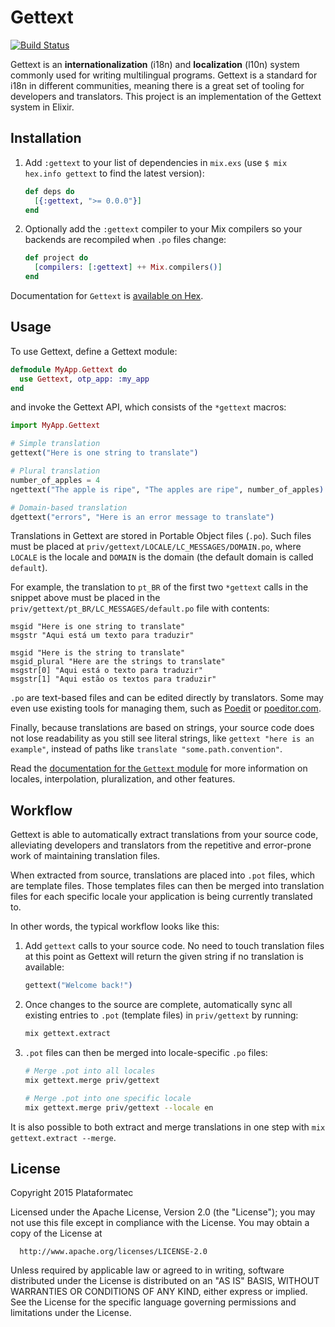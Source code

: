 # Gettext

[![Build Status](https://travis-ci.org/elixir-gettext/gettext.svg?branch=master)](https://travis-ci.org/elixir-gettext/gettext)

Gettext is an **internationalization** (i18n) and **localization** (l10n) system commonly used for writing multilingual programs. Gettext is a standard for i18n in different communities, meaning there is a great set of tooling for developers and translators. This project is an implementation of the Gettext system in Elixir.

## Installation

  1. Add `:gettext` to your list of dependencies in `mix.exs` (use `$ mix hex.info gettext` to find the latest version):

     ```elixir
     def deps do
       [{:gettext, ">= 0.0.0"}]
     end
     ```

  2. Optionally add the `:gettext` compiler to your Mix compilers so your backends are recompiled when `.po` files change:

     ```elixir
     def project do
       [compilers: [:gettext] ++ Mix.compilers()]
     end
     ```

Documentation for `Gettext` is [available on Hex][docs-gettext].

## Usage

To use Gettext, define a Gettext module:

```elixir
defmodule MyApp.Gettext do
  use Gettext, otp_app: :my_app
end
```

and invoke the Gettext API, which consists of the `*gettext` macros:

```elixir
import MyApp.Gettext

# Simple translation
gettext("Here is one string to translate")

# Plural translation
number_of_apples = 4
ngettext("The apple is ripe", "The apples are ripe", number_of_apples)

# Domain-based translation
dgettext("errors", "Here is an error message to translate")
```

Translations in Gettext are stored in Portable Object files (`.po`). Such files must be placed at `priv/gettext/LOCALE/LC_MESSAGES/DOMAIN.po`, where `LOCALE` is the locale and `DOMAIN` is the domain (the default domain is called `default`).

For example, the translation to `pt_BR` of the first two `*gettext` calls in the snippet above must be placed in the `priv/gettext/pt_BR/LC_MESSAGES/default.po` file with contents:

```pot
msgid "Here is one string to translate"
msgstr "Aqui está um texto para traduzir"

msgid "Here is the string to translate"
msgid_plural "Here are the strings to translate"
msgstr[0] "Aqui está o texto para traduzir"
msgstr[1] "Aqui estão os textos para traduzir"
```

`.po` are text-based files and can be edited directly by translators. Some may even use existing tools for managing them, such as [Poedit][poedit] or [poeditor.com][poeditor.com].

Finally, because translations are based on strings, your source code does not lose readability as you still see literal strings, like `gettext "here is an example"`, instead of paths like `translate "some.path.convention"`.

Read the [documentation for the `Gettext` module][docs-gettext-module] for more information on locales, interpolation, pluralization, and other features.

## Workflow

Gettext is able to automatically extract translations from your source code, alleviating developers and translators from the repetitive and error-prone work of maintaining translation files.

When extracted from source, translations are placed into `.pot` files, which are template files. Those templates files can then be merged into translation files for each specific locale your application is being currently translated to.

In other words, the typical workflow looks like this:

  1. Add `gettext` calls to your source code. No need to touch translation files
     at this point as Gettext will return the given string if no translation is
     available:

     ```elixir
     gettext("Welcome back!")
     ```

  2. Once changes to the source are complete, automatically sync all existing entries to `.pot` (template files) in `priv/gettext` by running:

     ```bash
     mix gettext.extract
     ```

  3. `.pot` files can then be merged into locale-specific `.po` files:

     ```bash
     # Merge .pot into all locales
     mix gettext.merge priv/gettext

     # Merge .pot into one specific locale
     mix gettext.merge priv/gettext --locale en
     ```

It is also possible to both extract and merge translations in one step with `mix gettext.extract --merge`.

## License

Copyright 2015 Plataformatec

  Licensed under the Apache License, Version 2.0 (the "License");
  you may not use this file except in compliance with the License.
  You may obtain a copy of the License at

      http://www.apache.org/licenses/LICENSE-2.0

  Unless required by applicable law or agreed to in writing, software
  distributed under the License is distributed on an "AS IS" BASIS,
  WITHOUT WARRANTIES OR CONDITIONS OF ANY KIND, either express or implied.
  See the License for the specific language governing permissions and
  limitations under the License.

[docs-gettext]: http://hexdocs.pm/gettext
[docs-gettext-module]: http://hexdocs.pm/gettext/Gettext.html
[poedit]: http://poedit.net/
[poeditor.com]: https://poeditor.com
